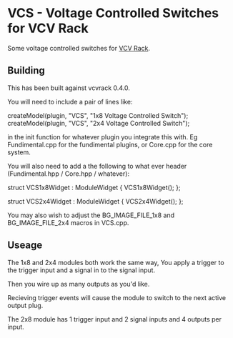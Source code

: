 # VCS - Voltage Controlled Switches for VCV Rack

Some voltage controlled switches for [VCV Rack](vcvrack.com).

## Building

This has been built against vcvrack 0.4.0.

You will need to include a pair of lines like:

createModel<VCS1x8Widget>(plugin, "VCS", "1x8 Voltage Controlled Switch");
createModel<VCS2x4Widget>(plugin, "VCS", "2x4 Voltage Controlled Switch");

in the init function for whatever plugin you integrate this with. Eg Fundimental.cpp for the fundimental plugins, or Core.cpp for the core system.

You will also need to add a the following to what ever header (Fundimental.hpp / Core.hpp / whatever):

struct VCS1x8Widget : ModuleWidget {
	VCS1x8Widget();
};

struct VCS2x4Widget : ModuleWidget {
	VCS2x4Widget();
};

You may also wish to adjust the BG_IMAGE_FILE_1x8 and BG_IMAGE_FILE_2x4 macros in VCS.cpp.


## Useage 

The 1x8 and 2x4 modules both work the same way, You apply a trigger to the trigger input and a signal in to the signal input. 

Then you wire up as many outputs as you'd like.

Recieving trigger events will cause the module to switch to the next active output plug.

The 2x8 module has 1 trigger input and 2 signal inputs and 4 outputs per input.